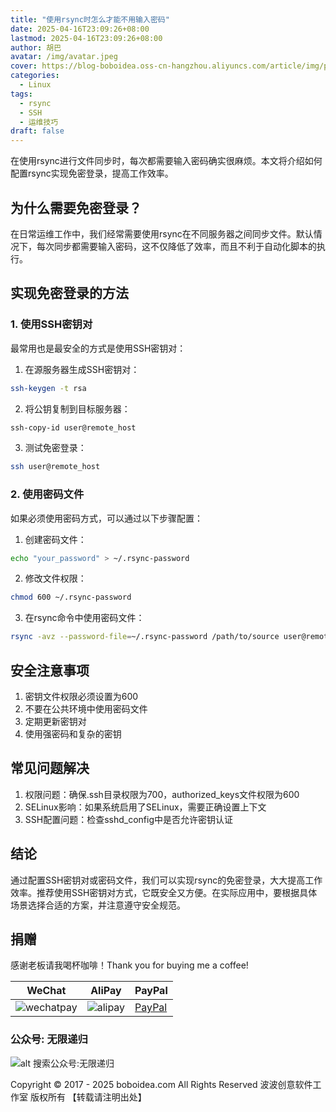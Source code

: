 ```yaml
---
title: "使用rsync时怎么才能不用输入密码"
date: 2025-04-16T23:09:26+08:00
lastmod: 2025-04-16T23:09:26+08:00
author: 胡巴
avatar: /img/avatar.jpeg
cover: https://blog-boboidea.oss-cn-hangzhou.aliyuncs.com/article/img/posts/auto/article (27).jpg
categories:
  - Linux
tags:
  - rsync
  - SSH
  - 运维技巧
draft: false
---
```


在使用rsync进行文件同步时，每次都需要输入密码确实很麻烦。本文将介绍如何配置rsync实现免密登录，提高工作效率。

<!--more-->

## 为什么需要免密登录？

在日常运维工作中，我们经常需要使用rsync在不同服务器之间同步文件。默认情况下，每次同步都需要输入密码，这不仅降低了效率，而且不利于自动化脚本的执行。

## 实现免密登录的方法

### 1. 使用SSH密钥对

最常用也是最安全的方式是使用SSH密钥对：

1. 在源服务器生成SSH密钥对：
```bash
ssh-keygen -t rsa
```

2. 将公钥复制到目标服务器：
```bash
ssh-copy-id user@remote_host
```

3. 测试免密登录：
```bash
ssh user@remote_host
```

### 2. 使用密码文件

如果必须使用密码方式，可以通过以下步骤配置：

1. 创建密码文件：
```bash
echo "your_password" > ~/.rsync-password
```

2. 修改文件权限：
```bash
chmod 600 ~/.rsync-password
```

3. 在rsync命令中使用密码文件：
```bash
rsync -avz --password-file=~/.rsync-password /path/to/source user@remote_host:/path/to/destination
```

## 安全注意事项

1. 密钥文件权限必须设置为600
2. 不要在公共环境中使用密码文件
3. 定期更新密钥对
4. 使用强密码和复杂的密钥

## 常见问题解决

1. 权限问题：确保.ssh目录权限为700，authorized_keys文件权限为600
2. SELinux影响：如果系统启用了SELinux，需要正确设置上下文
3. SSH配置问题：检查sshd_config中是否允许密钥认证

## 结论

通过配置SSH密钥对或密码文件，我们可以实现rsync的免密登录，大大提高工作效率。推荐使用SSH密钥对方式，它既安全又方便。在实际应用中，要根据具体场景选择合适的方案，并注意遵守安全规范。

<!--qr_code-->

## 捐赠

感谢老板请我喝杯咖啡！Thank you for buying me a coffee!

| WeChat | AliPay | PayPal |
| --- | --- | --- |
| ![wechatpay](https://blog-boboidea.oss-cn-hangzhou.aliyuncs.com/pay/wechat_%E6%94%B6%E6%AC%BE%E7%A0%81.jpg) | ![alipay](https://blog-boboidea.oss-cn-hangzhou.aliyuncs.com/pay/alipay.jpg) | [PayPal](https://paypal.me/JianboQin?country.x=C2&locale.x=zh_XC) |

### 公众号: 无限递归

![alt 搜索公众号:无限递归](https://blog-boboidea.oss-cn-hangzhou.aliyuncs.com/article/img/gongzhonghao.jpeg "无限递归")

<!--declare-declare-->

Copyright &copy; 2017 - 2025 boboidea.com All Rights Reserved 波波创意软件工作室 版权所有 【转载请注明出处】 